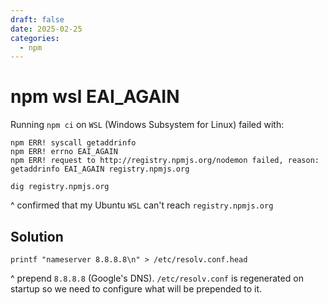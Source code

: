 ```yaml
---
draft: false
date: 2025-02-25
categories:
  - npm
---
```


# npm wsl EAI_AGAIN

Running `npm ci` on `WSL` (Windows Subsystem for Linux) failed with:

```
npm ERR! syscall getaddrinfo
npm ERR! errno EAI_AGAIN
npm ERR! request to http://registry.npmjs.org/nodemon failed, reason: getaddrinfo EAI_AGAIN registry.npmjs.org
```

```
dig registry.npmjs.org
```
^ confirmed that my Ubuntu `WSL` can't reach `registry.npmjs.org`

## Solution

```
printf "nameserver 8.8.8.8\n" > /etc/resolv.conf.head
```
^ prepend `8.8.8.8` (Google's DNS). `/etc/resolv.conf` is regenerated on startup so we need to configure what will be prepended to it.
